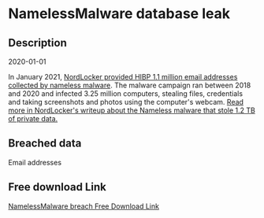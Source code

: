 # NamelessMalware database leak

## Description

2020-01-01

In January 2021, <a href="http://troyhunt.com/nameless-malware-discovered-by-nordlocker-is-now-in-have-i-been-pwned" target="_blank" rel="noopener">NordLocker provided HIBP 1.1 million email addresses collected by nameless malware</a>. The malware campaign ran between 2018 and 2020 and infected 3.25 million computers, stealing files, credentials and taking screenshots and photos using the computer's webcam. <a href="https://nordlocker.com/malware-analysis/" target="_blank" rel="noopener">Read more in NordLocker's writeup about the Nameless malware that stole 1.2 TB of private data.</a>

## Breached data

Email addresses

## Free download Link

[NamelessMalware breach Free Download Link](https://link-to.net/1229997/317.85092528975/dynamic/?r=aHR0cHM6Ly93d3cubWVkaWFmaXJlLmNvbS92aWV3L0h4cE1PQ3BEeDFaZDc3Yy8vZmlsZQ==)